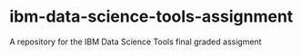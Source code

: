 # ibm-data-science-tools-assignment
A repository for the IBM Data Science Tools final graded assigment

